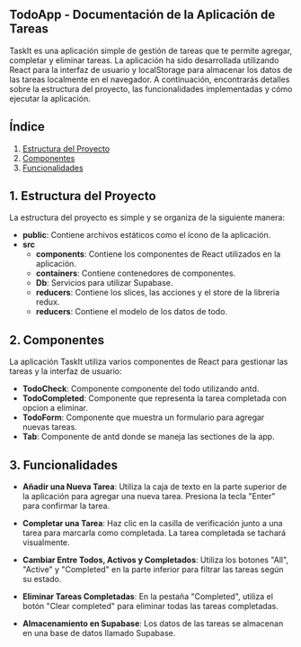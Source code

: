 
## TodoApp - Documentación de la Aplicación de Tareas
TaskIt es una aplicación simple de gestión de tareas que te permite agregar, completar y eliminar tareas. La aplicación ha sido desarrollada utilizando React para la interfaz de usuario y localStorage para almacenar los datos de las tareas localmente en el navegador. A continuación, encontrarás detalles sobre la estructura del proyecto, las funcionalidades implementadas y cómo ejecutar la aplicación.

## Índice

1. [Estructura del Proyecto](#estructura-del-proyecto)
2. [Componentes](#componentes)
3. [Funcionalidades](#funcionalidades)

## 1. Estructura del Proyecto

La estructura del proyecto es simple y se organiza de la siguiente manera:

- **public**: Contiene archivos estáticos como el ícono de la aplicación.
- **src**
  - **components**: Contiene los componentes de React utilizados en la aplicación.
  - **containers**: Contiene contenedores de componentes.
  - **Db**: Servicios para utilizar Supabase.
  - **reducers**: Contiene los slices, las acciones y el store de la libreria redux.
  - **reducers**: Contiene el modelo de los datos de todo.

## 2. Componentes

La aplicación TaskIt utiliza varios componentes de React para gestionar las tareas y la interfaz de usuario:

- **TodoCheck**: Componente componente del todo utilizando antd.
- **TodoCompleted**: Componente que representa la tarea completada con opcion a eliminar.
- **TodoForm**: Componente que muestra un formulario para agregar nuevas tareas.
- **Tab**: Componente de antd donde se maneja las sectiones de la app.

## 3. Funcionalidades
- **Añadir una Nueva Tarea**: Utiliza la caja de texto en la parte superior de la aplicación para agregar una nueva tarea.
Presiona la tecla "Enter" para confirmar la tarea.

 - **Completar una Tarea**: Haz clic en la casilla de verificación junto a una tarea para marcarla como completada.
La tarea completada se tachará visualmente.
- **Cambiar Entre Todos, Activos y Completados**: Utiliza los botones "All", "Active" y "Completed" en la parte inferior para filtrar las tareas según su estado.
- **Eliminar Tareas Completadas**: En la pestaña "Completed", utiliza el botón "Clear completed" para eliminar todas las tareas completadas.
- **Almacenamiento en Supabase**: Los datos de las tareas se almacenan en una base de datos llamado Supabase.

